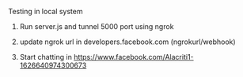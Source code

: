 
Testing in local system

1) Run server.js and tunnel 5000 port using ngrok

2) update ngrok url in developers.facebook.com (ngrokurl/webhook)

3) Start chatting in https://www.facebook.com/Alacriti1-1626640974300673
